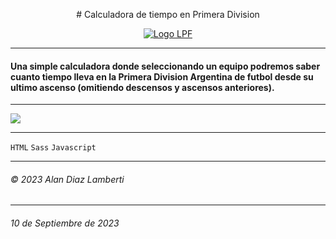 <p align="center">
# Calculadora de tiempo en Primera Division
</p>

<p align="center">
  <a href="https://diaz-lamberti.github.io/Calculadora-de-tiempo-en-Primera-Division/">
    <img src="https://res.cloudinary.com/dvrkhos9z/image/upload/v1694367472/logo-lpf_jj2kuq.png" alt="Logo LPF">
  </a>
</p>

------------

#### Una simple calculadora donde seleccionando un equipo podremos saber cuanto tiempo lleva en la Primera Division Argentina de futbol desde su ultimo ascenso (omitiendo descensos y ascensos anteriores).

------------

![](https://res.cloudinary.com/dvrkhos9z/image/upload/v1694368057/Untitled_enpfau.jpg)

------------

`HTML` `Sass` `Javascript`

---

###### &copy; 2023 Alan Diaz Lamberti

---

###### 10 de Septiembre de 2023

